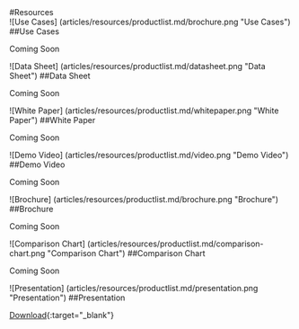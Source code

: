 <div class="resource-materials" markdown="1">
#Resources

<div class="resource-material-wrapper" markdown="1">
<div class="resource-box" markdown="1">
![Use Cases] (articles/resources/productlist.md/brochure.png "Use Cases")
##Use Cases


<span class="disabled">Coming Soon</span>
</div>

<div class="resource-box" markdown="1">
![Data Sheet] (articles/resources/productlist.md/datasheet.png "Data Sheet")
##Data Sheet


<span class="disabled">Coming Soon</span>
</div>

<div class="resource-box" markdown="1">
![White Paper] (articles/resources/productlist.md/whitepaper.png "White Paper")
##White Paper


<span class="disabled">Coming Soon</span>
</div>

<div class="resource-box" markdown="1">
![Demo Video] (articles/resources/productlist.md/video.png "Demo Video")
##Demo Video


<span class="disabled">Coming Soon</span>
</div>

<div class="resource-box" markdown="1">
![Brochure] (articles/resources/productlist.md/brochure.png "Brochure")
##Brochure


<span class="disabled">Coming Soon</span>
</div>

<div class="resource-box" markdown="1">
![Comparison Chart] (articles/resources/productlist.md/comparison-chart.png "Comparison Chart")
##Comparison Chart


<span class="disabled">Coming Soon</span>

</div>

<div class="resource-box single-product-box" markdown="1">
![Presentation] (articles/resources/productlist.md/presentation.png "Presentation")
##Presentation


[Download](articles/resources/resourcematerial/neuranet.md/neuranet-presentation.pdf){:target="_blank"}
</div>
</div>
</div>